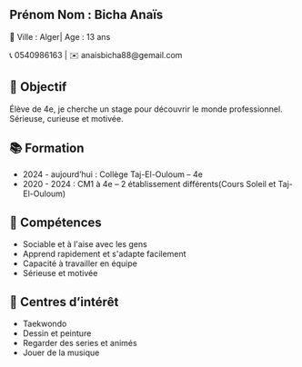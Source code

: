 <!DOCTYPE html>
<html>
<head>
<title>CV</title>
</head>
<body>
  <h2>Prénom Nom : Bicha Anaïs</h2>
  <p>📍 Ville : Alger| Age : 13 ans</p>
  <p>📞 0540986163 | ✉️ anaisbicha88@gemail.com</p>

  <h2>🎯 Objectif</h2>
  <p>Élève de 4e, je cherche un stage pour découvrir le monde professionnel. Sérieuse, curieuse et motivée.</p>

  <h2>📚 Formation</h2>
  <ul>
    <li>2024 - aujourd’hui : Collège Taj-El-Ouloum – 4e</li>
    <li>2020 - 2024 : CM1 à 4e – 2 établissement différents(Cours Soleil et Taj-El-Ouloum)</li>
  </ul>

  <h2>🧰 Compétences</h2>
  <ul>
  <li>Sociable et à l'aise avec les gens</li>
  <li>Apprend rapidement et s'adapte facilement</li>
  <li>Capacité à travailler en équipe</li>
  <li>Sérieuse et motivée</li>
</ul>

  <h2>🎯 Centres d’intérêt</h2>
  <ul>
    <li>Taekwondo</li>
    <li>Dessin et peinture</li>
    <li>Regarder des series et animés</li>
    <li>Jouer de la musique</li>
  </ul>
</body>
</html>
